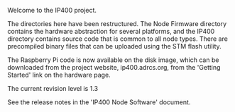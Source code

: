Welcome to the IP400 project. 

The directories here have been restructured. The Node Firmware directory contains the hardware abstraction for several platforms, 
and the IP400 directory contains source code that is common to all node types. There are precompiled binary files that can be
uploaded using the STM flash utility.

The Raspberry Pi code is now available on the disk image, which can be downloaded from the project website, ip400.adrcs.org, 
from the 'Getting Started' link on the hardware page.

The current revision level is 1.3

See the release notes in the 'IP400 Node Software' document.
